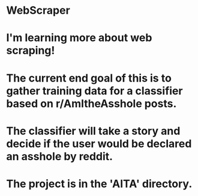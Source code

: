 # WebScraper

# I'm learning more about web scraping! 
# The current end goal of this is to gather training data for a classifier based on r/AmItheAsshole posts.
# The classifier will take a story and decide if the user would be declared an asshole by reddit.
# The project is in the 'AITA' directory.

